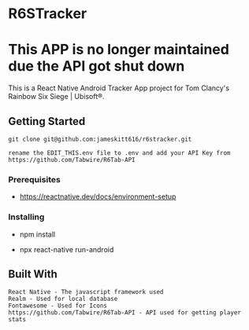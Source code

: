 # R6STracker

# This APP is no longer maintained due the API got shut down

This is a React Native Android Tracker App project for Tom Clancy's Rainbow Six Siege | Ubisoft®.

## Getting Started

    git clone git@github.com:jameskitt616/r6stracker.git
    
    rename the EDIT_THIS.env file to .env and add your API Key from https://github.com/Tabwire/R6Tab-API

### Prerequisites

- https://reactnative.dev/docs/environment-setup

### Installing

- npm install

- npx react-native run-android

## Built With

    React Native - The javascript framework used
    Realm - Used for local database
    Fontawesome - Used for Icons
    https://github.com/Tabwire/R6Tab-API - API used for getting player stats
